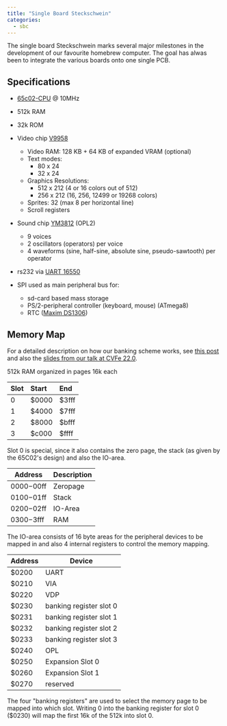 ```yaml
---
title: "Single Board Steckschwein"
categories:
  - sbc
---
```

The single board Steckschwein marks several major milestones in the development of our favourite homebrew computer. The goal has alwas been to integrate the various boards onto one single PCB.

## Specifications
- [65c02-CPU](https://en.wikipedia.org/wiki/MOS_Technology_6502) @ 10MHz
- 512k RAM
- 32k ROM
- Video chip [V9958](https://en.wikipedia.org/wiki/Yamaha_V9958)
  - Video RAM: 128 KB + 64 KB of expanded VRAM (optional)
  - Text modes:
    - 80 x 24 
    - 32 x 24
  - Graphics Resolutions: 
    - 512 x 212 (4 or 16 colors out of 512) 
    - 256 x 212 (16, 256, 12499 or 19268 colors)
  - Sprites: 32 (max 8 per horizontal line)
  - Scroll registers

- Sound chip [YM3812](https://en.wikipedia.org/wiki/Yamaha_YM3812) (OPL2)
  - 9 voices
  - 2 oscillators (operators) per voice
  - 4 waveforms (sine, half-sine, absolute sine, pseudo-sawtooth) per operator

- rs232 via [UART 16550](https://en.wikipedia.org/wiki/16550_UART)
- SPI used as main peripheral bus for:
    - sd-card based mass storage
    - PS/2-peripheral controller (keyboard, mouse) (ATmega8)
    - RTC ([Maxim DS1306](http://www.maximintegrated.com/en/products/digital/real-time-clocks/DS1306.html))


## Memory Map

For a detailed description on how our banking scheme works, see [this post](/post/512k-ought-to-be-enough-for-anybody/) and also the [slides from our talk at CVFe 22.0](/pdf/vcfe22.pdf).

512k RAM organized in pages 16k each

|Slot|Start|End|
|:---|:---|:---|
|0|$0000|$3fff|
|1|$4000|$7fff|
|2|$8000|$bfff|
|3|$c000|$ffff|

Slot 0 is special, since it also contains the zero page, the stack (as given by the 65C02's design) and also the IO-area. 

| Address | Description |  
| --- | --- | 
| $0000-$00ff | Zeropage | 
| $0100-$01ff | Stack |
| $0200-$02ff | IO-Area | 
| $0300-$3fff | RAM |

The IO-area consists of 16 byte areas for the peripheral devices to be mapped in and also 4 internal registers to control the memory mapping. 

| Address | Device |
| --- | --- |
| $0200 | UART |
| $0210 | VIA |
| $0220 | VDP |
| $0230 | banking register slot 0|
| $0231 | banking register slot 1|
| $0232 | banking register slot 2|
| $0233 | banking register slot 3|
| $0240 | OPL |
| $0250 | Expansion Slot 0 |
| $0260 | Expansion Slot 1 |
| $0270 | reserved |

The four "banking registers" are used to select the memory page to be mapped into which slot. Writing 0 into the banking register for slot 0 ($0230) will map the first 16k of the 512k into slot 0.


